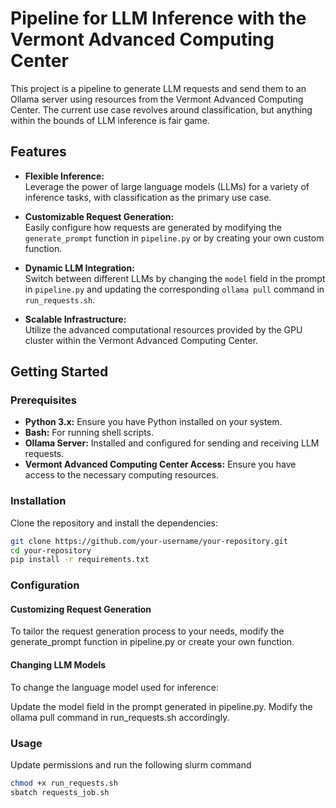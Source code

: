 # Pipeline for LLM Inference with the Vermont Advanced Computing Center

This project is a pipeline to generate LLM requests and send them to an Ollama server using resources from the Vermont Advanced Computing Center. The current use case revolves around classification, but anything within the bounds of LLM inference is fair game.

## Features

- **Flexible Inference:**  
  Leverage the power of large language models (LLMs) for a variety of inference tasks, with classification as the primary use case.
  
- **Customizable Request Generation:**  
  Easily configure how requests are generated by modifying the `generate_prompt` function in `pipeline.py` or by creating your own custom function.

- **Dynamic LLM Integration:**  
  Switch between different LLMs by changing the `model` field in the prompt in `pipeline.py` and updating the corresponding `ollama pull` command in `run_requests.sh`.

- **Scalable Infrastructure:**  
  Utilize the advanced computational resources provided by the GPU cluster within the Vermont Advanced Computing Center.

## Getting Started

### Prerequisites

- **Python 3.x:** Ensure you have Python installed on your system.
- **Bash:** For running shell scripts.
- **Ollama Server:** Installed and configured for sending and receiving LLM requests.
- **Vermont Advanced Computing Center Access:** Ensure you have access to the necessary computing resources.

### Installation

Clone the repository and install the dependencies:

```bash
git clone https://github.com/your-username/your-repository.git
cd your-repository
pip install -r requirements.txt
```

### Configuration

#### Customizing Request Generation
To tailor the request generation process to your needs, modify the generate_prompt function in pipeline.py or create your own function.

#### Changing LLM Models
To change the language model used for inference:

Update the model field in the prompt generated in pipeline.py.
Modify the ollama pull command in run_requests.sh accordingly.

### Usage

Update permissions and run the following slurm command
```bash
chmod +x run_requests.sh
sbatch requests_job.sh
```
